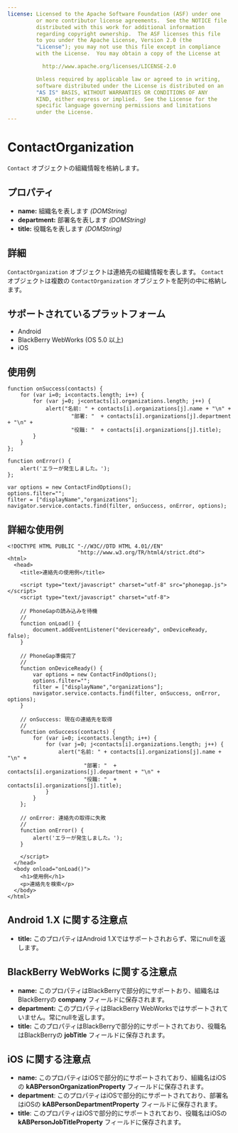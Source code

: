 ```yaml
---
license: Licensed to the Apache Software Foundation (ASF) under one
         or more contributor license agreements.  See the NOTICE file
         distributed with this work for additional information
         regarding copyright ownership.  The ASF licenses this file
         to you under the Apache License, Version 2.0 (the
         "License"); you may not use this file except in compliance
         with the License.  You may obtain a copy of the License at

           http://www.apache.org/licenses/LICENSE-2.0

         Unless required by applicable law or agreed to in writing,
         software distributed under the License is distributed on an
         "AS IS" BASIS, WITHOUT WARRANTIES OR CONDITIONS OF ANY
         KIND, either express or implied.  See the License for the
         specific language governing permissions and limitations
         under the License.
---
```


ContactOrganization
===================

`Contact` オブジェクトの組織情報を格納します。

プロパティ
----------

- __name:__ 組織名を表します _(DOMString)_
- __department:__ 部署名を表します _(DOMString)_
- __title:__ 役職名を表します _(DOMString)_

詳細
-------

`ContactOrganization` オブジェクトは連絡先の組織情報を表します。 
`Contact` オブジェクトは複数の `ContactOrganization` オブジェクトを配列の中に格納します。

サポートされているプラットフォーム
-------------------

- Android
- BlackBerry WebWorks (OS 5.0 以上)
- iOS

使用例
-------------

    function onSuccess(contacts) {
		for (var i=0; i<contacts.length; i++) {
			for (var j=0; j<contacts[i].organizations.length; j++) {
				alert("名前: " + contacts[i].organizations[j].name + "\n" + 
						"部署: "  + contacts[i].organizations[j].department + "\n" + 
						"役職: "  + contacts[i].organizations[j].title);
			}
		}
    };

    function onError() {
        alert('エラーが発生しました。');
    };

    var options = new ContactFindOptions();
	options.filter="";
	filter = ["displayName","organizations"];
    navigator.service.contacts.find(filter, onSuccess, onError, options);

詳細な使用例
------------

    <!DOCTYPE HTML PUBLIC "-//W3C//DTD HTML 4.01//EN"
                          "http://www.w3.org/TR/html4/strict.dtd">
    <html>
      <head>
        <title>連絡先の使用例</title>

        <script type="text/javascript" charset="utf-8" src="phonegap.js"></script>
        <script type="text/javascript" charset="utf-8">

        // PhoneGapの読み込みを待機
        //
        function onLoad() {
            document.addEventListener("deviceready", onDeviceReady, false);
        }

        // PhoneGap準備完了
        //
        function onDeviceReady() {
			var options = new ContactFindOptions();
			options.filter="";
			filter = ["displayName","organizations"];
			navigator.service.contacts.find(filter, onSuccess, onError, options);
        }
    
        // onSuccess: 現在の連絡先を取得
        //
		function onSuccess(contacts) {
			for (var i=0; i<contacts.length; i++) {
				for (var j=0; j<contacts[i].organizations.length; j++) {
					alert("名前: " + contacts[i].organizations[j].name + "\n" + 
							"部署: "  + contacts[i].organizations[j].department + "\n" + 
							"役職: "  + contacts[i].organizations[j].title);
				}
			}
		};
    
        // onError: 連絡先の取得に失敗
        //
        function onError() {
            alert('エラーが発生しました。');
        }

        </script>
      </head>
      <body onload="onLoad()">
        <h1>使用例</h1>
        <p>連絡先を検索</p>
      </body>
    </html>
	
Android 1.X に関する注意点
------------------

- __title:__ このプロパティはAndroid 1.Xではサポートされおらず、常にnullを返します。

BlackBerry WebWorks に関する注意点
--------------------------------------------

- __name:__ このプロパティはBlackBerryで部分的にサポートおり、組織名は BlackBerryの __company__ フィールドに保存されます。
- __department:__ このプロパティはBlackBerry WebWorksではサポートされていません。常にnullを返します。
- __title:__ このプロパティはBlackBerryで部分的にサポートされており、役職名はBlackBerryの __jobTitle__ フィールドに保存されます。

iOS に関する注意点
-----------
- __name:__ このプロパティはiOSで部分的にサポートされており、組織名はiOSの __kABPersonOrganizationProperty__ フィールドに保存されます。
- __department__: このプロパティはiOSで部分的にサポートされており、部署名はiOSの __kABPersonDepartmentProperty__ フィールドに保存されます。
- __title__: このプロパティはiOSで部分的にサポートされており、役職名はiOSの __kABPersonJobTitleProperty__ フィールドに保存されます。

